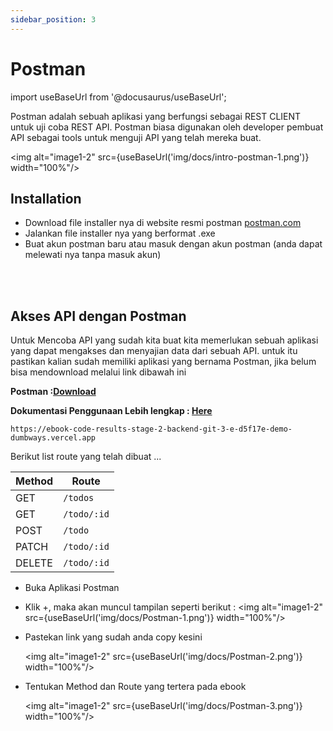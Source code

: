 ```yaml
---
sidebar_position: 3
---
```


# Postman

import useBaseUrl from '@docusaurus/useBaseUrl';

Postman adalah sebuah aplikasi yang berfungsi sebagai REST CLIENT untuk uji coba REST API. Postman biasa digunakan oleh developer pembuat API sebagai tools untuk menguji API yang telah mereka buat.

<img alt="image1-2" src={useBaseUrl('img/docs/intro-postman-1.png')} width="100%"/>

## Installation
- Download file installer nya di website resmi postman [postman.com](https://www.getpostman.com/downloads/)
- Jalankan file installer nya yang berformat .exe
- Buat akun postman baru atau masuk dengan akun postman (anda dapat melewati nya tanpa masuk akun)
<br/>
<br/>

## Akses API dengan Postman

Untuk Mencoba API yang sudah kita buat kita memerlukan sebuah aplikasi yang dapat mengakses dan menyajian data dari sebuah API. untuk itu pastikan kalian sudah memiliki aplikasi yang bernama Postman, jika belum bisa mendownload melalui link dibawah ini

**Postman :[Download](https://www.postman.com/downloads/?utm_source=postman-home)**

**Dokumentasi Penggunaan Lebih lengkap : [Here](https://learning.postman.com/docs/sending-requests/requests/)**

```link title=baseUrl
https://ebook-code-results-stage-2-backend-git-3-e-d5f17e-demo-dumbways.vercel.app
```

Berikut list route yang telah dibuat ...

| Method | Route       |
| ------ | ----------- |
| GET    | `/todos`    |
| GET    | `/todo/:id` |
| POST   | `/todo`     |
| PATCH  | `/todo/:id` |
| DELETE | `/todo/:id` |

- Buka Aplikasi Postman
- Klik +, maka akan muncul tampilan seperti berikut :
  <img alt="image1-2" src={useBaseUrl('img/docs/Postman-1.png')} width="100%"/>
- Pastekan link yang sudah anda copy kesini

  <img alt="image1-2" src={useBaseUrl('img/docs/Postman-2.png')} width="100%"/>

- Tentukan Method dan Route yang tertera pada ebook

  <img alt="image1-2" src={useBaseUrl('img/docs/Postman-3.png')} width="100%"/>
